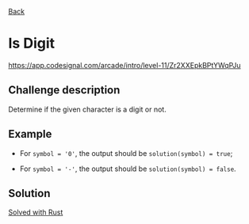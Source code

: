 [Back](../README.md)

# Is Digit

https://app.codesignal.com/arcade/intro/level-11/Zr2XXEpkBPtYWqPJu

## Challenge description

Determine if the given character is a digit or not.

## Example

* For `symbol = '0'`, the output should be `solution(symbol) = true`;

* For `symbol = '-'`, the output should be `solution(symbol) = false`.

## Solution

[Solved with Rust](./src/main.rs)
